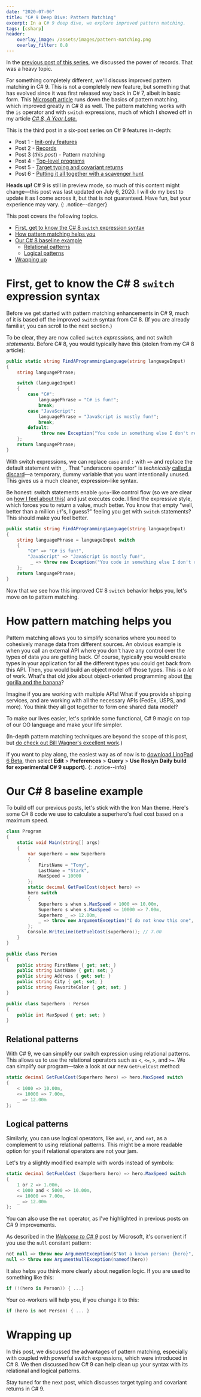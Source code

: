 ```yaml
---
date: "2020-07-06"
title: "C# 9 Deep Dive: Pattern Matching"
excerpt: In a C# 9 deep dive, we explore improved pattern matching.
tags: [csharp]
header:
    overlay_image: /assets/images/pattern-matching.png
    overlay_filter: 0.8
---
```


In the [previous post of this series](https://daveabrock.com/2020/06/29/c-sharp-9-deep-dive-inits), we discussed the power of records. That was a heavy topic. 

For something completely different, we'll discuss improved pattern matching in C# 9. This is not a completely new feature, but something that has evolved since it was first released way back in C# 7, albeit in basic form. This [Microsoft article](https://docs.microsoft.com/dotnet/csharp/pattern-matching) runs down the basics of pattern matching, which improved greatly in C# 8 as well. The pattern matching works with the `is` operator and with `switch` expressions, much of which I showed off in my article [*C# 8, A Year Late.*](https://daveabrock.com/2020/03/29/csharp-8-year-late.html)

This is the third post in a six-post series on C# 9 features in-depth:

- Post 1 - [Init-only features](https://daveabrock.com/2020/06/29/c-sharp-9-deep-dive-inits)
- Post 2 - [Records](https://daveabrock.com/2020/07/06/c-sharp-9-deep-dive-records)
- Post 3 (*this post*) - Pattern matching
- Post 4 - [Top-level programs](https://daveabrock.com/2020/07/09/c-sharp-9-top-level-programs)
- Post 5 - [Target typing and covariant returns](https://daveabrock.com/2020/07/14/c-sharp-9-target-typing-covariants)
- Post 6 - [Putting it all together with a scavenger hunt](https://daveabrock.com/2020/07/21/c-sharp-9-scavenger-hunt)

**Heads up!** C# 9 is still in preview mode, so much of this content might change—this post was last updated on July 6, 2020. I will do my best to update it as I come across it, but that is not guaranteed. Have fun, but your experience may vary.
{: .notice--danger}

This post covers the following topics.

- [First, get to know the C# 8 `switch` expression syntax](#first-get-to-know-the-c-8-switch-expression-syntax)
- [How pattern matching helps you](#how-pattern-matching-helps-you)
- [Our C# 8 baseline example](#our-c-8-baseline-example)
  - [Relational patterns](#relational-patterns)
  - [Logical patterns](#logical-patterns)
- [Wrapping up](#wrapping-up)

# First, get to know the C# 8 `switch` expression syntax

Before we get started with pattern matching enhancements in C# 9, much of it is based off the improved `switch` syntax from C# 8. (If you are already familiar, you can scroll to the next section.)

To be clear, they are now called `switch` *expressions,* and not switch *statements.* Before C# 8, you would typically have this (stolen from my C# 8 article):

```csharp
public static string FindAProgrammingLanguage(string languageInput)
{
    string languagePhrase;

    switch (languageInput)
    {
        case "C#":
            languagePhrase = "C# is fun!";
            break;
        case "JavaScript":
            languagePhrase = "JavaScript is mostly fun!";
            break;
        default:
             throw new Exception("You code in something else I don't recognize.");
    };
    return languagePhrase;
}
```

With switch expressions, we can replace `case` and `:` with `=>` and replace the default statement with `_`. That "underscore operator" is *technically* [called a discard](https://docs.microsoft.com/dotnet/csharp/discards)—a temporary, dummy variable that you want intentionally unused. This gives us a much cleaner, expression-like syntax.

Be honest: switch statements enable `goto`-like control flow (so we are clear on [how I feel about this](https://stackoverflow.com/questions/4756084/use-a-goto-in-a-switch)) and just executes code. I find the expressive style, which forces you to return a value, much better. You know that empty "well, better than a million `if`'s, I guess?" feeling you get with `switch` statements? This should make you feel better.

```csharp
public static string FindAProgrammingLanguage(string languageInput)
{
    string languagePhrase = languageInput switch
    {
        "C#" => "C# is fun!",
        "JavaScript" => "JavaScript is mostly fun!",
         _ => throw new Exception("You code in something else I don't recognize."),
    };
    return languagePhrase;
}
```

Now that we see how this improved C# 8 `switch` behavior helps you, let's move on to pattern matching.

# How pattern matching helps you

Pattern matching allows you to simplify scenarios where you need to cohesively manage data from different sources. An obvious example is when you call an external API where you don't have any control over the types of data you are getting back. Of course, typically you would create types in your application for all the different types you could get back from this API. Then, you would build an object model off those types. This is *a lot* of work. What's that old joke about object-oriented programming about [the gorilla and the banana](https://www.johndcook.com/blog/2011/07/19/you-wanted-banana/)?

Imagine if you are working with multiple APIs! What if you provide shipping services, and are working with all the necessary APIs (FedEx, USPS, and more). You think they all got together to form one shared data model?

To make our lives easier, let's sprinkle some functional, C# 9 magic on top of our OO language and make your life simpler.

(In-depth pattern matching techniques are beyond the scope of this post, but [do check out Bill Wagner's excellent work](https://docs.microsoft.com/dotnet/csharp/tutorials/pattern-matching).)

If you want to play along, the easiest way as of now is to [download LinqPad 6 Beta](https://www.linqpad.net/linqpad6.aspx#beta), then select **Edit** > **Preferences** > **Query** > **Use Roslyn Daily build for experimental C# 9 support).**
{: .notice--info}

# Our C# 8 baseline example

To build off our previous posts, let's stick with the Iron Man theme. Here's some C# 8 code we use to calculate a superhero's fuel cost based on a maximum speed.

```csharp
class Program
{
    static void Main(string[] args)
    {
        var superhero = new Superhero
        {
            FirstName = "Tony",
            LastName = "Stark",
            MaxSpeed = 10000
        };
        static decimal GetFuelCost(object hero) => 
        hero switch
        {
            Superhero s when s.MaxSpeed < 1000 => 10.00m,
            Superhero s when s.MaxSpeed <= 10000 => 7.00m,
            Superhero _ => 12.00m,
            _ => throw new ArgumentException("I do not know this one", nameof(hero))
        };
        Console.WriteLine(GetFuelCost(superhero)); // 7.00
    }
}

public class Person
{
    public string FirstName { get; set; }
    public string LastName { get; set; }
    public string Address { get; set; }
    public string City { get; set; }
    public string FavoriteColor { get; set; }
}

public class Superhero : Person
{
    public int MaxSpeed { get; set; }
}
```

## Relational patterns

With C# 9, we can simplify our switch expression using relational patterns. This allows us to use the relational operators such as `<`, `<=`, `>`, and `>=`. We can simplify our program—take a look at our new `GetFuelCost` method:

```csharp
static decimal GetFuelCost(Superhero hero) => hero.MaxSpeed switch
{
    < 1000 => 10.00m,
    <= 10000 => 7.00m,
    _ => 12.00m
};
```

## Logical patterns

Similarly, you can use logical operators, like `and`, `or`, and `not`, as a complement to using relational patterns. This might be a more readable option for you if relational operators are not your jam. 

Let's try a slightly modified example with words instead of symbols:

```csharp
static decimal GetFuelCost (Superhero hero) => hero.MaxSpeed switch
{
    1 or 2 => 1.00m,
    < 1000 and < 5000 => 10.00m,
    <= 10000 => 7.00m,
    _ => 12.00m
};
```

You can also use the `not` operator, as I've highlighted in previous posts on C# 9 improvements.

As described in the [*Welcome to C# 9*](https://devblogs.microsoft.com/dotnet/welcome-to-c-9-0/) post by Microsoft, it's convenient if you use the `null` constant pattern:

```csharp
not null => throw new ArgumentException($"Not a known person: {hero}", nameof(hero)),
null => throw new ArgumentNullException(nameof(hero))
```

It also helps you think more clearly about negation logic. If you are used to something like this:

```csharp
if (!(hero is Person)) { ...}
```

Your co-workers will help you, if you change it to this:

```csharp
if (hero is not Person) { ... }
```

# Wrapping up

In this post, we discussed the advantages of pattern matching, especially with coupled with powerful switch expressions, which were introduced in C# 8. We then discussed how C# 9 can help clean up your syntax with its relational and logical patterns.

Stay tuned for the next post, which discusses target typing and covariant returns in C# 9.
